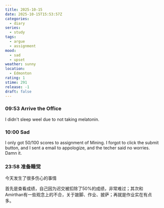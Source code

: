 ```yaml
---
title: 2025-10-15
date: 2025-10-15T15:53:57Z
categories:
  - diary
series:
  - study
tags:
  - argue
  - assignment
mood:
  - sad
  - upset
weather: sunny
location:
  - Edmonton
rating: 1
stime: 291
release: -1
draft: false
---
```

### 09:53 Arrive the Office

I didn't sleep weel due to not taking melatonin.


### 10:00 Sad

I only got 50/100 scores to assignment of Mining. I forgot to click the submit button, and I sent a email to appologize, and the techer said no worries. Damn it.


### 23:58 准备睡觉

今天发生了很多伤心的事情

首先是查看成绩，自己因为迟交被扣除了50%的成绩，非常难过；其次和Amirthan有一些观念上的不合，关于跛脚、作业、披萨；再就是作业实在有点多。


